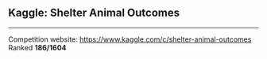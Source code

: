 ## Kaggle: Shelter Animal Outcomes
----
Competition website: https://www.kaggle.com/c/shelter-animal-outcomes
Ranked **186/1604**
